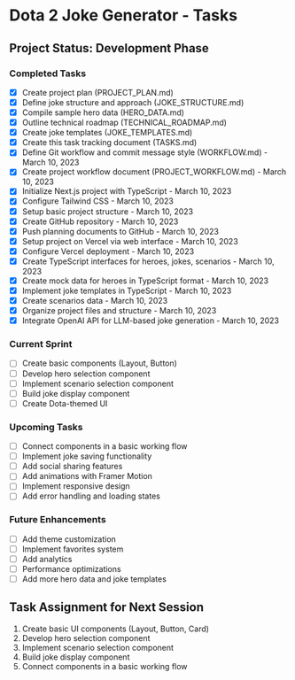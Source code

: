 # Dota 2 Joke Generator - Tasks

## Project Status: Development Phase

### Completed Tasks
- [x] Create project plan (PROJECT_PLAN.md)
- [x] Define joke structure and approach (JOKE_STRUCTURE.md)
- [x] Compile sample hero data (HERO_DATA.md)
- [x] Outline technical roadmap (TECHNICAL_ROADMAP.md)
- [x] Create joke templates (JOKE_TEMPLATES.md)
- [x] Create this task tracking document (TASKS.md)
- [x] Define Git workflow and commit message style (WORKFLOW.md) - March 10, 2023
- [x] Create project workflow document (PROJECT_WORKFLOW.md) - March 10, 2023
- [x] Initialize Next.js project with TypeScript - March 10, 2023
- [x] Configure Tailwind CSS - March 10, 2023
- [x] Setup basic project structure - March 10, 2023
- [x] Create GitHub repository - March 10, 2023
- [x] Push planning documents to GitHub - March 10, 2023
- [x] Setup project on Vercel via web interface - March 10, 2023
- [x] Configure Vercel deployment - March 10, 2023
- [x] Create TypeScript interfaces for heroes, jokes, scenarios - March 10, 2023
- [x] Create mock data for heroes in TypeScript format - March 10, 2023
- [x] Implement joke templates in TypeScript - March 10, 2023
- [x] Create scenarios data - March 10, 2023
- [x] Organize project files and structure - March 10, 2023
- [x] Integrate OpenAI API for LLM-based joke generation - March 10, 2023

### Current Sprint
- [ ] Create basic components (Layout, Button)
- [ ] Develop hero selection component
- [ ] Implement scenario selection component
- [ ] Build joke display component
- [ ] Create Dota-themed UI

### Upcoming Tasks
- [ ] Connect components in a basic working flow
- [ ] Implement joke saving functionality
- [ ] Add social sharing features
- [ ] Add animations with Framer Motion
- [ ] Implement responsive design
- [ ] Add error handling and loading states

### Future Enhancements
- [ ] Add theme customization
- [ ] Implement favorites system
- [ ] Add analytics
- [ ] Performance optimizations
- [ ] Add more hero data and joke templates

## Task Assignment for Next Session
1. Create basic UI components (Layout, Button, Card)
2. Develop hero selection component
3. Implement scenario selection component
4. Build joke display component
5. Connect components in a basic working flow 